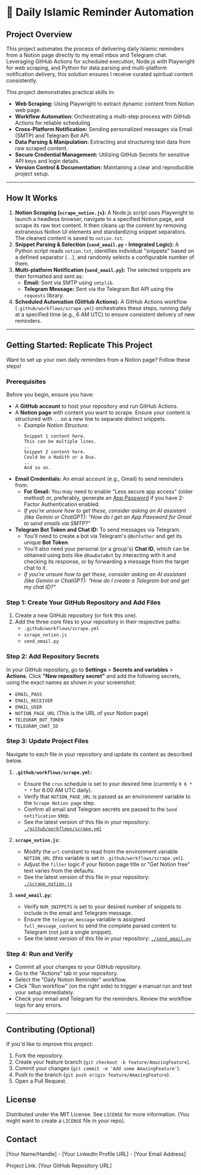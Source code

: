  # 🌙 Daily Islamic Reminder Automation

## Project Overview

This project automates the process of delivering daily Islamic reminders from a Notion page directly to my email inbox and Telegram chat. Leveraging GitHub Actions for scheduled execution, Node.js with Playwright for web scraping, and Python for data parsing and multi-platform notification delivery, this solution ensures I receive curated spiritual content consistently.

This project demonstrates practical skills in:
* **Web Scraping:** Using Playwright to extract dynamic content from Notion web page.
* **Workflow Automation:** Orchestrating a multi-step process with GitHub Actions for reliable scheduling.
* **Cross-Platform Notification:** Sending personalized messages via Email (SMTP) and Telegram Bot API.
* **Data Parsing & Manipulation:** Extracting and structuring text data from raw scraped content.
* **Secure Credential Management:** Utilizing GitHub Secrets for sensitive API keys and login details.
* **Version Control & Documentation:** Maintaining a clear and reproducible project setup.

---

## How It Works

1.  **Notion Scraping (`scrape_notion.js`):** A Node.js script uses Playwright to launch a headless browser, navigate to a specified Notion page, and scrape its raw text content. It then cleans up the content by removing extraneous Notion UI elements and standardizing snippet separators. The cleaned content is saved to `notion.txt`.
2.  **Snippet Parsing & Selection (`send_email.py` - Integrated Logic):** A Python script reads `notion.txt`, identifies individual "snippets" based on a defined separator (`..`), and randomly selects a configurable number of them.
3.  **Multi-platform Notification (`send_email.py`):** The selected snippets are then formatted and sent as:
    * **Email:** Sent via SMTP using `smtplib`.
    * **Telegram Message:** Sent via the Telegram Bot API using the `requests` library.
4.  **Scheduled Automation (GitHub Actions):** A GitHub Actions workflow (`.github/workflows/scrape.yml`) orchestrates these steps, running daily at a specified time (e.g., 6 AM UTC) to ensure consistent delivery of new reminders.

---

## Getting Started: Replicate This Project

Want to set up your own daily reminders from a Notion page? Follow these steps!

### Prerequisites

Before you begin, ensure you have:

* A **GitHub account** to host your repository and run GitHub Actions.
* A **Notion page** with content you want to scrape. Ensure your content is structured with `..` on a new line to separate distinct snippets.
    * *Example Notion Structure:*
        ```
        Snippet 1 content here.
        This can be multiple lines.
        ..
        Snippet 2 content here.
        Could be a Hadith or a Dua.
        ..
        And so on.
        ```
* **Email Credentials:** An email account (e.g., Gmail) to send reminders from.
    * **For Gmail:** You may need to enable "Less secure app access" (older method) or, preferably, generate an [App Password](https://support.google.com/accounts/answer/185833) if you have 2-Factor Authentication enabled.
    * *If you're unsure how to get these, consider asking an AI assistant (like Gemini or ChatGPT): "How do I get an App Password for Gmail to send emails via SMTP?"*
* **Telegram Bot Token and Chat ID:** To send messages via Telegram.
    * You'll need to create a bot via Telegram's `@BotFather` and get its unique **Bot Token**.
    * You'll also need your personal (or a group's) **Chat ID**, which can be obtained using bots like `@RawDataBot` by interacting with it and checking its response, or by forwarding a message from the target chat to it.
    * *If you're unsure how to get these, consider asking an AI assistant (like Gemini or ChatGPT): "How do I create a Telegram bot and get my chat ID?"*

### Step 1: Create Your GitHub Repository and Add Files

1.  Create a new GitHub repository (or fork this one).
2.  Add the three core files to your repository in their respective paths:
    * `.github/workflows/scrape.yml`
    * `scrape_notion.js`
    * `send_email.py`

### Step 2: Add Repository Secrets

In your GitHub repository, go to **Settings** > **Secrets and variables** > **Actions**. Click **"New repository secret"** and add the following secrets, using the exact names as shown in your screenshot:

* `EMAIL_PASS`
* `EMAIL_RECEIVER`
* `EMAIL_USER`
* `NOTION_PAGE_URL` (This is the URL of your Notion page)
* `TELEGRAM_BOT_TOKEN`
* `TELEGRAM_CHAT_ID`

### Step 3: Update Project Files

Navigate to each file in your repository and update its content as described below.

1.  **`.github/workflows/scrape.yml`:**
    * Ensure the `cron` schedule is set to your desired time (currently `0 6 * * *` for 6:00 AM UTC daily).
    * Verify that `NOTION_PAGE_URL` is passed as an environment variable to the `Scrape Notion page` step.
    * Confirm all email and Telegram secrets are passed to the `Send notification` step.
    * See the latest version of this file in your repository: [`./github/workflows/scrape.yml`](./.github/workflows/scrape.yml)

2.  **`scrape_notion.js`:**
    * Modify the `url` constant to read from the environment variable `NOTION_URL` (this variable is set in `.github/workflows/scrape.yml`).
    * Adjust the `filter` logic if your Notion page title or "Get Notion free" text varies from the defaults.
    * See the latest version of this file in your repository: [`./scrape_notion.js`](./scrape_notion.js)

3.  **`send_email.py`:**
    * Verify `NUM_SNIPPETS` is set to your desired number of snippets to include in the email and Telegram message.
    * Ensure the `telegram_message` variable is assigned `full_message_content` to send the complete parsed content to Telegram (not just a single snippet).
    * See the latest version of this file in your repository: [`./send_email.py`](./send_email.py)

### Step 4: Run and Verify

* Commit all your changes to your GitHub repository.
* Go to the "Actions" tab in your repository.
* Select the "Daily Notion Reminder" workflow.
* Click "Run workflow" (on the right side) to trigger a manual run and test your setup immediately.
* Check your email and Telegram for the reminders. Review the workflow logs for any errors.

---

## Contributing (Optional)

If you'd like to improve this project:

1.  Fork the repository.
2.  Create your feature branch (`git checkout -b feature/AmazingFeature`).
3.  Commit your changes (`git commit -m 'Add some AmazingFeature'`).
4.  Push to the branch (`git push origin feature/AmazingFeature`).
5.  Open a Pull Request.

## License

Distributed under the MIT License. See `LICENSE` for more information. (You might want to create a `LICENSE` file in your repo).

## Contact

[Your Name/Handle] - [Your LinkedIn Profile URL] - [Your Email Address]

Project Link: [Your GitHub Repository URL]

